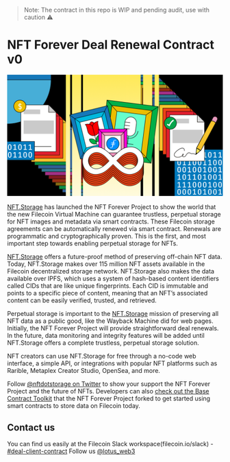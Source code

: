 > Note: The contract in this repo is WIP and pending audit, use with caution :warning:

# NFT Forever Deal Renewal Contract v0

![header](/img/NFTForever.png)

[NFT.Storage](http://nft.storage/) has launched the NFT Forever Project to show the world that the new Filecoin Virtual Machine can guarantee trustless, perpetual storage for NFT images and metadata via smart contracts. These Filecoin storage agreements can be automatically renewed via smart contract. Renewals are programmatic and cryptographically proven. This is the first, and most important step towards enabling perpetual storage for NFTs.

[NFT.Storage](http://NFT.Storage) offers a future-proof method of preserving off-chain NFT data. Today, NFT.Storage makes over 115 million NFT assets available in the Filecoin decentralized storage network. NFT.Storage also makes the data available over IPFS, which uses a system of hash-based content identifiers called CIDs that are like unique fingerprints. Each CID is immutable and points to a specific piece of content, meaning that an NFT’s associated content can be easily verified, trusted, and retrieved.

Perpetual storage is important to the [NFT.Storage](http://NFT.Storage) mission of preserving all NFT data as a public good, like the Wayback Machine did for web pages. Initially, the NFT Forever Project will provide straightforward deal renewals. In the future, data monitoring and integrity features will be added until NFT.Storage offers a complete trustless, perpetual storage solution.

NFT creators can use NFT.Storage for free through a no-code web interface, a simple API, or integrations with popular NFT platforms such as Rarible, Metaplex Creator Studio, OpenSea, and more.

Follow [@nftdotstorage on Twitter](https://twitter.com/NFTdotStorage) to show your support the NFT Forever Project and the future of NFTs. Developers can also [check out the Base Contract Toolkit](https://github.com/filecoin-project/fvm-starter-kit-deal-making) that the NFT Forever Project forked to get started using smart contracts to store data on Filecoin today.

## Contact us
You can find us easily at the Filecoin Slack workspace(filecoin.io/slack) - [#deal-client-contract](https://filecoinproject.slack.com/archives/CP50PPW2X)
Follow us [@lotus_web3](0x4b65dc6db1097faefc881c5e530ad3ce9959fac7)
